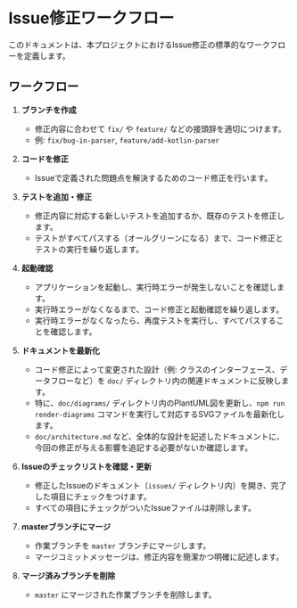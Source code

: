 # Issue修正ワークフロー

このドキュメントは、本プロジェクトにおけるIssue修正の標準的なワークフローを定義します。

## ワークフロー

1.  **ブランチを作成**
    *   修正内容に合わせて `fix/` や `feature/` などの接頭辞を適切につけます。
    *   例: `fix/bug-in-parser`, `feature/add-kotlin-parser`

2.  **コードを修正**
    *   Issueで定義された問題点を解決するためのコード修正を行います。

3.  **テストを追加・修正**
    *   修正内容に対応する新しいテストを追加するか、既存のテストを修正します。
    *   テストがすべてパスする（オールグリーンになる）まで、コード修正とテストの実行を繰り返します。

4.  **起動確認**
    *   アプリケーションを起動し、実行時エラーが発生しないことを確認します。
    *   実行時エラーがなくなるまで、コード修正と起動確認を繰り返します。
    *   実行時エラーがなくなったら、再度テストを実行し、すべてパスすることを確認します。

5.  **ドキュメントを最新化**
    *   コード修正によって変更された設計（例: クラスのインターフェース、データフローなど）を `doc/` ディレクトリ内の関連ドキュメントに反映します。
    *   特に、`doc/diagrams/` ディレクトリ内のPlantUML図を更新し、`npm run render-diagrams` コマンドを実行して対応するSVGファイルを最新化します。
    *   `doc/architecture.md` など、全体的な設計を記述したドキュメントに、今回の修正が与える影響を追記する必要がないか確認します。

6.  **Issueのチェックリストを確認・更新**
    *   修正したIssueのドキュメント（`issues/` ディレクトリ内）を開き、完了した項目にチェックをつけます。
    *   すべての項目にチェックがついたIssueファイルは削除します。

7.  **masterブランチにマージ**
    *   作業ブランチを `master` ブランチにマージします。
    *   マージコミットメッセージは、修正内容を簡潔かつ明確に記述します。

8.  **マージ済みブランチを削除**
    *   `master` にマージされた作業ブランチを削除します。